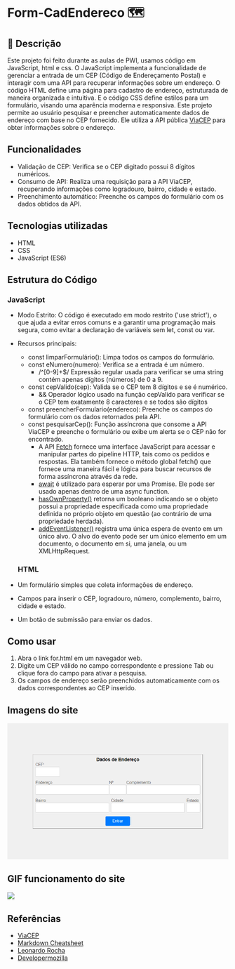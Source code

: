 # Form-CadEndereco 🗺️

## 📄 Descrição
 
 Este projeto foi feito durante as aulas de PWI, usamos código em JavaScript, html e css. O JavaScript implementa a funcionalidade de gerenciar a entrada de um CEP (Código de Endereçamento Postal) e interagir com uma API para recuperar informações sobre um endereço. O código HTML define uma página para cadastro de endereço, estruturada de maneira organizada e intuitiva. E o código CSS define estilos para um formulário, visando uma aparência moderna e responsiva. Este projeto permite ao usuário pesquisar e preencher automaticamente dados de endereço com base no CEP fornecido. Ele utiliza a API pública [ViaCEP](https://viacep.com.br/) para obter informações sobre o endereço.

 ## Funcionalidades 

 * Validação de CEP: Verifica se o CEP digitado possui 8 dígitos numéricos.
 * Consumo de API: Realiza uma requisição para a API ViaCEP, recuperando informações como logradouro, bairro, cidade e estado.
 * Preenchimento automático: Preenche os campos do formulário com os dados obtidos da API.

 ## Tecnologias utilizadas 

 * HTML
 * CSS
 * JavaScript (ES6)

 ## Estrutura do Código

  ### JavaScript
* Modo Estrito: O código é executado em modo restrito ('use strict'), o que ajuda a evitar erros comuns e a garantir uma programação mais segura, como evitar a declaração de variáveis sem let, const ou var.
* Recursos principais:
  * const limparFormulário(): Limpa todos os campos do formulário.
  * const eNumero(numero): Verifica se a entrada é um número.
    * /^[0-9]+$/ Expressão regular usada para verificar se uma string contém apenas dígitos (números) de 0 a 9. 
  * const cepValido(cep): Valida se o CEP tem 8 dígitos e se é numérico.
    * && Operador lógico usado na função cepValido para verificar se o CEP tem exatamente 8 caracteres e se todos são dígitos
  * const preencherFormulario(endereco): Preenche os campos do formulário com os dados retornados pela API.
  * const pesquisarCep(): Função assíncrona que consome a API ViaCEP e preenche o formulário ou exibe um alerta se o CEP não for encontrado.
    * A API [Fetch](https://developer.mozilla.org/pt-BR/docs/Web/API/Fetch_API/Using_Fetch) fornece uma interface JavaScript para acessar e manipular partes do pipeline HTTP, tais como os pedidos e respostas. Ela também fornece o método global fetch() que fornece uma maneira fácil e lógica para buscar recursos de forma assíncrona através da rede.
    * [await](https://developer.mozilla.org/pt-BR/docs/Web/JavaScript/Reference/Operators/await) é utilizado para esperar por uma Promise. Ele pode ser usado apenas dentro de uma async function.
    * [hasOwnProperty()](https://developer.mozilla.org/pt-BR/docs/Web/JavaScript/Reference/Global_Objects/Object/hasOwnProperty) retorna um booleano indicando se o objeto possui a propriedade especificada como uma propriedade definida no próprio objeto em questão (ao contrário de uma propriedade herdada).
    * [addEventListener()](https://developer.mozilla.org/pt-BR/docs/Web/API/EventTarget/addEventListener) registra uma única espera de evento em um único alvo. O alvo do evento pode ser um único elemento em um documento, o documento em si, uma janela, ou um XMLHttpRequest.




  ### HTML 

 * Um formulário simples que coleta informações de endereço.
 * Campos para inserir o CEP, logradouro, número, complemento, bairro, cidade e estado.
 * Um botão de submissão para enviar os dados.

 ## Como usar 

 1. Abra o link for.html em um navegador web.
 2. Digite um CEP válido no campo correspondente e pressione Tab ou clique fora do campo para ativar a pesquisa.
 3. Os campos de endereço serão preenchidos automaticamente com os dados correspondentes ao CEP inserido.
 

 ## Imagens do site 
 ![](imgsite.png)
 ## GIF funcionamento do site
 ![](Projeto%20de%20V%C3%ADdeo.gif)

 ## Referências 

 * [ViaCEP](https://viacep.com.br/)
 * [Markdown Cheatsheet](https://github.com/adam-p/markdown-here/wiki/Markdown-Cheatsheet)
 * [Leonardo Rocha](https://github.com/leonardossrocha)
 * [Developermozilla](https://developer.mozilla.org/pt-BR/)